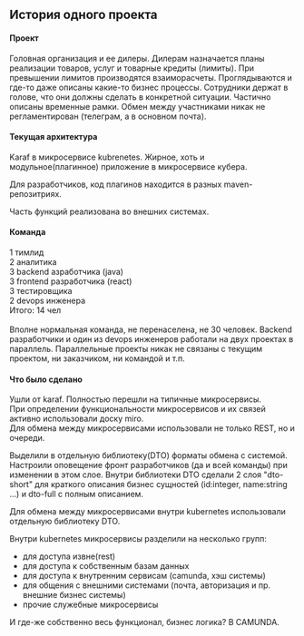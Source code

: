 ## История одного проекта

#### Проект
Головная организация и ее дилеры. Дилерам назначается планы реализации товаров, услуг и товарные кредиты (лимиты). При превышении лимитов производятся взаиморасчеты. Проглядываются и где-то даже описаны какие-то бизнес процессы. Сотрудники держат в голове, что они должны сделать в конкретной ситуации. Частично описаны временные рамки. Обмен между участниками никак не регламентирован (телеграм, а в основном почта). 

#### Текущая архитектура
Karaf в микросервисе kubrenetes. Жирное, хоть и модульное(плагинное) приложение в микросервисе кубера.

Для разработчиков, код плагинов находится в разных maven-репозитриях.<br/>

Часть функций реализована во внешних системах. 

#### Команда
1 тимлид<br/>
2 аналитика<br/>
3 backend азработчика (java)<br/>
3 frontend разработчика (react)<br/>
3 тестировщика<br/>
2 devops инженера<br/> 
Итого: 14 чел<br/>
<br/>
Вполне нормальная команда, не перенаселена, не 30 человек. Backend разработчики и один из devops инженеров работали на двух проектах в параллель. Параллельные проекты никак не связаны с текущим проектом, ни заказчиком, ни командой и т.п.<br/>

#### Что было сделано
Ушли от karaf. Полностью перешли на типичные микросервисы.<br/>При определении функциональности микросервисов и их связей активно использовали доску miro.<br/> Для обмена между микросервисами использовали не только REST, но и очереди. 

Выделили в отдельную библиотеку(DTO) форматы обмена с системой. Настроили оповещение фронт разработчиков (да и всей команды) при изменении в этом слое. Внутри библиотеки DTO сделали 2 слоя "dto-short" для краткого описания бизнес сущностей (id:integer, name:string ...) и dto-full с полным описанием.

Для обмена между микросервисами внутри kubernetes  использовали отдельную библиотеку DTO.

Внутри kubernetes микросервисы разделили на несколько групп:
- для доступа извне(rest)
- для доступа к собственным базам данных 
- для доступа к внутренним сервисам (camunda, хэш системы)
- для общения с внешними системами (почта, авторизация и пр. внешние бизнес системы)
- прочие служебные микросервисы

И где-же собственно весь функционал, бизнес логика? В CAMUNDA.
